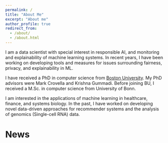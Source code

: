 ```yaml
---
permalink: /
title: "About Me"
excerpt: "About me"
author_profile: true
redirect_from: 
  - /about/
  - /about.html
---
```


I am a data scientist with special interest in responsible AI, and monitoring and explainability
of machine learning systems.
In recent years, I have been working on developing tools and measures for issues
surrounding fairness, privacy, and explainability in ML.

I have received a PhD in computer science from [Boston University](https://www.bu.edu/cs/).
My PhD advisors were Mark Crovella and Krishna Gummadi.
Before joining BU, I received a M.Sc. in computer science from University of Bonn.

I am interested in the applications of machine learning in healthcare, finance, and systems biology.
In the past, I have worked on developing novel data-driven approaches for
recommender systems and the analysis of genomics (Single-cell RNA) data.


News
======
